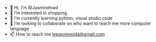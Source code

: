 - 👋 Hi, I’m @Jasminehwd
- 👀 I’m interested in shopping
- 🌱 I’m currently learning pyhton, visual studio code
- 💞️ I’m looking to collaborate on who want to teach me more computer language 
- 📫 How to reach me leegonimnida@gmail.com

<!---
Jasminehwd/Jasminehwd is a ✨ special ✨ repository because its `README.md` (this file) appears on your GitHub profile.
You can click the Preview link to take a look at your changes.
--->
